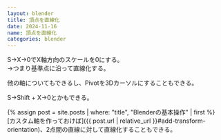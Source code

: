 ```yaml
---
layout: blender
title: 頂点を直線化
date: 2024-11-16
name: 頂点を直線化
categories: blender
---
```


S→X→0でX軸方向のスケールを0にする。  
→つまり基準点に沿って直線化する。

他の軸についてもできるし、Pivotを3Dカーソルにすることもできる。

S→Shift + X→0とかもできる。

{% assign post = site.posts | where: "title", "Blenderの基本操作" | first %}
[カスタム軸を作っておけば]({{ post.url | relative_url }}#add-transform-orientation)、2点間の直線に対して直線化することもできる。
